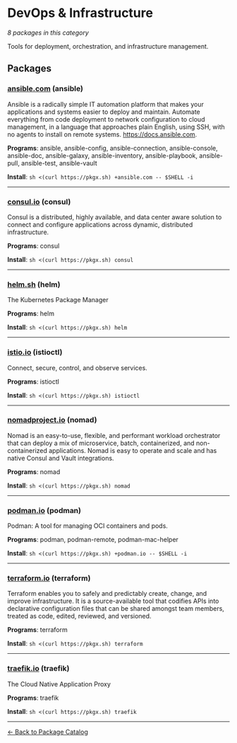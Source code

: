 # DevOps & Infrastructure

*8 packages in this category*

Tools for deployment, orchestration, and infrastructure management.

## Packages

### [ansible.com](../packages/ansiblecom.md) (ansible)

Ansible is a radically simple IT automation platform that makes your applications and systems easier to deploy and maintain. Automate everything from code deployment to network configuration to cloud management, in a language that approaches plain English, using SSH, with no agents to install on remote systems. https://docs.ansible.com.

**Programs**: ansible, ansible-config, ansible-connection, ansible-console, ansible-doc, ansible-galaxy, ansible-inventory, ansible-playbook, ansible-pull, ansible-test, ansible-vault

**Install**: `sh <(curl https://pkgx.sh) +ansible.com -- $SHELL -i`

---

### [consul.io](../packages/consulio.md) (consul)

Consul is a distributed, highly available, and data center aware solution to connect and configure applications across dynamic, distributed infrastructure.

**Programs**: consul

**Install**: `sh <(curl https://pkgx.sh) consul`

---

### [helm.sh](../packages/helmsh.md) (helm)

The Kubernetes Package Manager

**Programs**: helm

**Install**: `sh <(curl https://pkgx.sh) helm`

---

### [istio.io](../packages/istioio.md) (istioctl)

Connect, secure, control, and observe services.

**Programs**: istioctl

**Install**: `sh <(curl https://pkgx.sh) istioctl`

---

### [nomadproject.io](../packages/nomadprojectio.md) (nomad)

Nomad is an easy-to-use, flexible, and performant workload orchestrator that can deploy a mix of microservice, batch, containerized, and non-containerized applications. Nomad is easy to operate and scale and has native Consul and Vault integrations.

**Programs**: nomad

**Install**: `sh <(curl https://pkgx.sh) nomad`

---

### [podman.io](../packages/podmanio.md) (podman)

Podman: A tool for managing OCI containers and pods.

**Programs**: podman, podman-remote, podman-mac-helper

**Install**: `sh <(curl https://pkgx.sh) +podman.io -- $SHELL -i`

---

### [terraform.io](../packages/terraformio.md) (terraform)

Terraform enables you to safely and predictably create, change, and improve infrastructure. It is a source-available tool that codifies APIs into declarative configuration files that can be shared amongst team members, treated as code, edited, reviewed, and versioned.

**Programs**: terraform

**Install**: `sh <(curl https://pkgx.sh) terraform`

---

### [traefik.io](../packages/traefikio.md) (traefik)

The Cloud Native Application Proxy

**Programs**: traefik

**Install**: `sh <(curl https://pkgx.sh) traefik`

---

[← Back to Package Catalog](../package-catalog.md)
